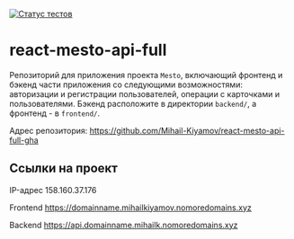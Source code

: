[![Статус тестов](../../actions/workflows/tests.yml/badge.svg)](../../actions/workflows/tests.yml)

# react-mesto-api-full
Репозиторий для приложения проекта `Mesto`, включающий фронтенд и бэкенд части приложения со следующими возможностями: авторизации и регистрации пользователей, операции с карточками и пользователями. Бэкенд расположите в директории `backend/`, а фронтенд - в `frontend/`.

Адрес репозитория: https://github.com/Mihail-Kiyamov/react-mesto-api-full-gha

## Ссылки на проект

IP-адрес 158.160.37.176

Frontend https://domainname.mihailkiyamov.nomoredomains.xyz

Backend https://api.domainname.mihailk.nomoredomains.xyz
